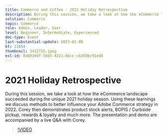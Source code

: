 ```yaml
---
title: Commerce and Coffee - 2021 Holiday Retrospective
description: During this session, we take a look at how the eCommerce landscape succeeded during the unique 2021 holiday season. Using these learnings we discuss methods to better influence your Adobe Commerce strategy in 2022. Corey then demonstrates product stock alerts, BOPIS / Curbside pickup, rewards & loyalty and much more. The presentation and demo are accompanied by a live Q&A with Corey.
solution: Commerce
topic: Commerce
role: Admin, Leader, User
level: Beginner, Intermediate, Experienced
doc-type: Event
last-substantial-update: 2023-01-06
kt: 11654
thumbnail: 3412715.jpeg
exl-id: 8a603d4f-50d5-4221-8bcc-c6359bc91ed8
---
```

# 2021 Holiday Retrospective

During this session, we take a look at how the eCommerce landscape succeeded during the unique 2021 holiday season. Using these learnings we discuss methods to better influence your Adobe Commerce strategy in 2022. Corey then demonstrates product stock alerts, BOPIS / Curbside pickup, rewards & loyalty and much more. The presentation and demo are accompanied by a live Q&A with Corey.

>[!VIDEO](https://video.tv.adobe.com/v/3412715/?quality=12&learn=on)
